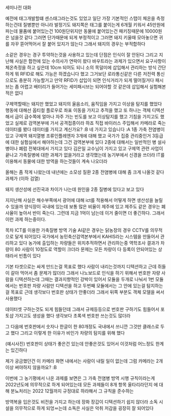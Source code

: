 
세미나전 대화

예전에 태그개발할떄 센스태그라는것도 있었고
일단 가장 기본적인 스탭이 체온을 측정하는건데
질병뿐만 아니라 발정기도
돼지쪽은 태그를 붙이는게 6개월 키워서 45만원에 파는데 물품에 붙어있는건 100원단위지만
동물에 붙어있는건 패키징때문에 10000원은 넘을것 같다 그러면 단가때문에 되게 부정적이고
그러면 돼지 키울때 모아놓으면 귀를 자꾸 뜯어먹어서 잘 붙어 있지가 않는다
그래서 돼지의 경우는 부적합하다

소같은 경우는 경구 투약하는것을 사용하고 있는데
단점은 인식이 잘 안된다
그리고 지난해 사실은 합천에 있는 수의사가 연락이 왔다 
바우트라는 과제가 있으면서 요구사항이 체온측정을 하고 싶은데 
10cm 되어도 되니 소의 목덜미에 삽입해서 관리하는 방식
간단하게 뭐 RFID로 해도 가능은 하겠습니다 했고 그거보단 로라통신같은 다른 저전력 통신으로도 충분히 가능할거고 만약 RFID가 삽입이 되면 인식거리가 되게 떨어질거다
패시브는 좀 어렵고 배터리가 들어가는 세미패시브는 되어야할 것 같은데 삽입해서 실험해본적은 없다


구제역할때는 돼지만 했었고
돼지의 울음소리, 움직임을 가지고 이상을 탐지를 했었다
행동에 대해선 옵티컬 플로우로 좌표 이동을 가지고 추적을 했고
또 하나는 객체 디텍션해서 급이 급수쪽에 얼마나 자주 가는 빈도를 보고 이상탐지를 했고
기침을 가지고도 했었고
실제로 검역본부에 가서 공격접종이라 하죠 직접 바이러스 주입해서
카메라로 죽는 데이터를 봤다
데이터를 가지고 계신가요?  :B
네 가지고 있습니다 :A
1종 가축 전염병이 있고 구제역 돼지열병 조류인플레엔자 3개에 대해 했고
국가가 집중 관리중인거
3등급에 대한 실험실에서 해야하는데 그건 검역본부에 있다
2종에 대해서는 일반적인 병
설사병이나 폐럼 전북대에서 가지고 있다 김은일 교수님이 가지고 있고
구제역 관련 사업이 끝나고 가축질병에 대한 과제가 없을거라고 생각했는데
농기부에서 신경을 쓰더라 IT를 이용해서 동물에 대한 방역을 하는것들이 계속 나오더라


올해는 좀 작게 나왔는데 내년에는 소모성 질환 2종 전염병에 대해 좀 크게 나올것 같다 과제가
(이하 검열)

돼지 생산성에 선진국과 차이가 나는데 원인을 2종 질병에 있다고 보고 있다

지지난해 사실은 해수부쪽에서 광어에 대해 ict를 적용해서 어떻게 하면 생산성을 늘릴 수 있을까
양식장이 국내에 있는데 보통 많은 비율이 제주에 있고
제주도 같은 경우는 폐사율이 높아서 반이 죽는다. 그런데 지금 1억이 남는데 이거 줄이면 더 좋긴하다. 그래서 이런 과제 하는중이다.

목차
ICT를 이용한 가축질병 방역 기술
AI같은 경우는 닭농장의 경우 CCTV를 의무적으로 달게 되어있다 
국가에서 농민축산검역본부에서 KAHIS라는 시스템을 만들어서 관리하고 있다
농가에 출입하는 차량들은 위치추적하면서 관리하는중
역학조사 결과가 차량이 80 사람이 10정도로 역할이 크더라
문제는 모든 차량이 다 등록이 안되어있는 상태라서 빈틈이 있다

기본 타겟으로는 싸게 만드는걸 목표로 했다
사람이 내리는것까지 디텍션하고
근데 쥐들이 갈아 먹어서 좀 문제가 많더라
그래서 나노보드로 인식을 하기 위해서 번호판 자량 사람을 디텍션하는데
그때는 결과지향적인 강박이 있어서 모듈을 두개로 나눠서
1번 모듈에서는 번호판 차량 사람만 디텍션을 하고
두번째 모듈에서는 그 안에 있는걸 탐지하는걸 목표로
근데 생각보다 번호판 상태가 안좋더라 그래서 뒤쪽 부분도 객체 모델을 써서 사용했다

데이터셋 구하는것도 되게 힘들던데
그래서 규제등등으로 번호판 구하기도 힘들어서 포토샵 가지고도 생성을 했다
생각보다 초록색 번호판 쓰는것도 많더라

그 다음에 번호판에서 숫자나 한글이 한 80개정도 국내에서 쓰니깐 그것만 클래스로 두고 했다
그리고 이렇게 한 이유가 비인가 차량의 탐지를 위해 했다

(예시사진)
번호판이 상태가 좋은건 있는데 안좋은것도 있어서 이것처럼 어느정도 한계는 있긴하다

제가 궁금했던건 이 카메라 화면 내에서는 사람이 내릴 일이 없는데 그럼 카메라는 2개 이상 써야하지 않을까요? :B

이번에 그 농기평에서 나온 과제를 보면은 그 가축 전염병 방역 시행 규칙이라는게 2022년도에 의무적으로 하게 되어있는데 모든 과제들이 8개 항목 울타리라던지 에 대해 
분뇨처리는 2022 12월까지 규정대로 하라해서 그 규칙을 준수하는

방역복을 입은것도 비전을 가지고 하는데 장화 장갑이 디텍션하기 쉽지 않더라
소독 시설을 의무적으로 하게 되엉ㅆ는데 소독은 사실은 악취 저감을 굉장히 잘 되어있다

